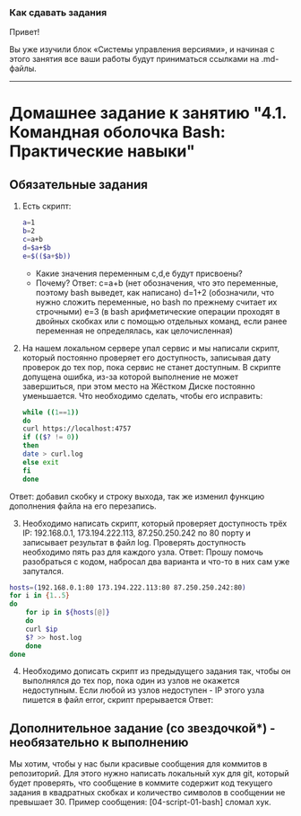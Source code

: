 ### Как сдавать задания

Привет! 

Вы уже изучили блок «Системы управления версиями», и начиная с этого занятия все ваши работы будут приниматься ссылками на .md-файлы.

---


# Домашнее задание к занятию "4.1. Командная оболочка Bash: Практические навыки"

## Обязательные задания

1. Есть скрипт:
	```bash
	a=1
	b=2
	c=a+b
	d=$a+$b
	e=$(($a+$b))
	```
	* Какие значения переменным c,d,e будут присвоены?
	* Почему?
Ответ: c=a+b (нет обозначения, что это переменные, поэтому bash выведет, как написано)
d=1+2 (обозначили, что нужно сложить переменные, но bash по прежнему считает их строчными)
e=3 (в bash арифметические операции проходят в двойных скобках или с помощью отдельных команд, если ранее переменная не определялась, как целочисленная)

2. На нашем локальном сервере упал сервис и мы написали скрипт, который постоянно проверяет его доступность, записывая дату проверок до тех пор, пока сервис не станет доступным. В скрипте допущена ошибка, из-за которой выполнение не может завершиться, при этом место на Жёстком Диске постоянно уменьшается. Что необходимо сделать, чтобы его исправить:
	```bash
	while ((1==1))
	do
	curl https://localhost:4757
	if (($? != 0))
	then
	date > curl.log
	else exit
	fi
	done
	```
Ответ: добавил скобку и строку выхода, так же изменил функцию дополнения файла на его перезапись.

3. Необходимо написать скрипт, который проверяет доступность трёх IP: 192.168.0.1, 173.194.222.113, 87.250.250.242 по 80 порту и записывает результат в файл log. Проверять доступность необходимо пять раз для каждого узла.
Ответ: Прошу помочь разобраться с кодом, набросал два варианта и что-то в них сам уже запутался.
```bash
hosts=(192.168.0.1:80 173.194.222.113:80 87.250.250.242:80)
for i in {1..5}
do
    for ip in ${hosts[@]}	
    do
    curl $ip
    $? >> host.log
    done
done
```
4. Необходимо дописать скрипт из предыдущего задания так, чтобы он выполнялся до тех пор, пока один из узлов не окажется недоступным. Если любой из узлов недоступен - IP этого узла пишется в файл error, скрипт прерывается
Ответ: 

## Дополнительное задание (со звездочкой*) - необязательно к выполнению

Мы хотим, чтобы у нас были красивые сообщения для коммитов в репозиторий. Для этого нужно написать локальный хук для git, который будет проверять, что сообщение в коммите содержит код текущего задания в квадратных скобках и количество символов в сообщении не превышает 30. Пример сообщения: \[04-script-01-bash\] сломал хук.


